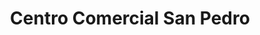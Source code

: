 ---
title: "Centro Comercial San Pedro"
url: /bogota/centro-comercial-san-pedro/
shop: Einkaufszentrum
---